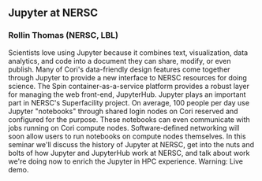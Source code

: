 ## Jupyter at NERSC
### Rollin Thomas (NERSC, LBL)

Scientists love using Jupyter because it combines text, visualization, data analytics, and code into a document they can share, modify, or even publish. Many of Cori's data-friendly design features come together through Jupyter to provide a new interface to NERSC resources for doing science. The Spin container-as-a-service platform provides a robust layer for managing the web front-end, JupyterHub. Jupyter plays an important part in NERSC's Superfacility project. On average, 100 people per day use Jupyter "notebooks" through shared login nodes on Cori reserved and configured for the purpose. These notebooks can even communicate with jobs running on Cori compute nodes. Software-defined networking will soon allow users to run notebooks on compute nodes themselves. In this seminar we'll discuss the history of Jupyter at NERSC, get into the nuts and bolts of how Jupyter and JupyterHub work at NERSC, and talk about work we're doing now to enrich the Jupyter in HPC experience. Warning: Live demo.
